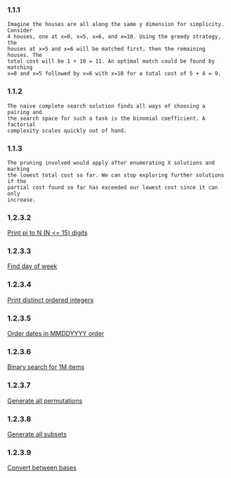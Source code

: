 ### 1.1.1
    Imagine the houses are all along the same y dimension for simplicity. Consider
    4 houses, one at x=0, x=5, x=6, and x=10. Using the greedy strategy, the
    houses at x=5 and x=6 will be matched first, then the remaining houses. The
    total cost will be 1 + 10 = 11. An optimal match could be found by matching
    x=0 and x=5 followed by x=6 with x=10 for a total cost of 5 + 4 = 9.

### 1.1.2
    The naive complete search solution finds all ways of choosing a pairing and
    the search space for such a task is the binomial coefficient. A factorial
    complexity scales quickly out of hand.

### 1.1.3
    The pruning involved would apply after enumerating X solutions and marking
    the lowest total cost so far. We can stop exploring further solutions if the
    partial cost found so far has exceeded our lowest cost since it can only
    increase.

### 1.2.3.2
[Print pi to N (N <= 15) digits](pi_printer.h)

### 1.2.3.3
[Find day of week](day_of_week.h)

### 1.2.3.4
[Print distinct ordered integers](distinct.h)

### 1.2.3.5
[Order dates in MMDDYYYY order](order_dates.h)

### 1.2.3.6
[Binary search for 1M items](binary_search.h)

### 1.2.3.7
[Generate all permutations](permutations.h)

### 1.2.3.8
[Generate all subsets](subsets.h)

### 1.2.3.9
[Convert between bases](BaseConvert.java)
